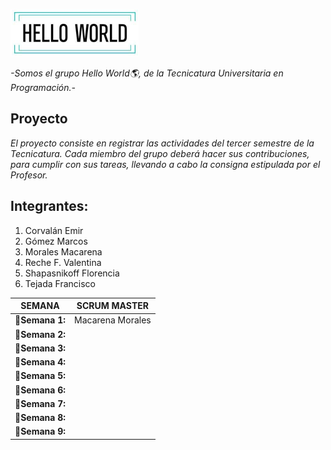 ![Logo1](/Logo/Logo%20Hello%20World.png)


*-Somos el grupo Hello World<font style="vertical-align: inherit;"><font style="vertical-align: inherit;">🌎</font></font>, de la Tecnicatura Universitaria en Programación.-*

## Proyecto
*El proyecto consiste en registrar las actividades del tercer semestre de la Tecnicatura.
Cada miembro del grupo deberá hacer sus contribuciones, para cumplir con sus tareas, llevando a cabo la consigna estipulada por el Profesor.*

## Integrantes:

1. Corvalán Emir
2. Gómez Marcos
3. Morales Macarena
4. Reche F. Valentina
5. Shapasnikoff Florencia
6. Tejada Francisco

SEMANA |SCRUM MASTER
----------|----------
**<font style="vertical-align: inherit;">📌</font>Semana 1:** | Macarena Morales
**<font style="vertical-align: inherit;">📌</font>Semana 2:** | 
**<font style="vertical-align: inherit;">📌</font>Semana 3:** | 
**<font style="vertical-align: inherit;">📌</font>Semana 4:** | 
**<font style="vertical-align: inherit;">📌</font>Semana 5:** | 
**<font style="vertical-align: inherit;">📌</font>Semana 6:** | 
**<font style="vertical-align: inherit;">📌</font>Semana 7:** | 
**<font style="vertical-align: inherit;">📌</font>Semana 8:** | 
**<font style="vertical-align: inherit;">📌</font>Semana 9:** | 
